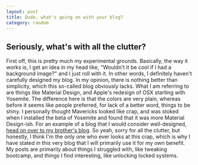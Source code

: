 ```yaml
---
layout: post
title: Dude, what's going on with your blog?
category: random
---
```


Seriously, what's with all the clutter?
---------------------------------------
First off, this is pretty much my experimental grounds. Basically, the way it
works is, I get an idea in my head like, "Wouldn't it be cool if I had a
background image?" and I just roll with it. In other words, I definitely haven't
carefully designed my blog. In my opinion, there is nothing better than
simplicity, which this so-called blog obviously lacks. What I am referring to
are things like Material Design, and Apple's redesign of OSX starting with
Yosemite. The difference here is that the colors are very plain, whereas before
it seems like people preferred, for lack of a better word, things to be shiny.
I personally thought Mavericks looked like crap, and was stoked when I installed
the beta of Yosemite and found that it was more Material Design-ish. For an
example of a blog that I would consider well-designed, [head on over to my
brother's blog](http://catskull.net). So yeah, sorry for all the clutter, but
honestly, I think I'm the only one who ever looks at this crap, which is why
I have stated in this very blog that I will primarily use it for my own benefit.
My posts are primarily about things I struggled with, like tweaking bootcamp,
and things I find interesting, like unlocking locked systems.
